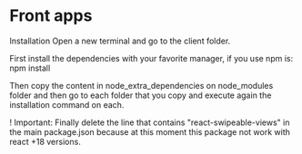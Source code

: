 # Front apps

Installation
Open a new terminal and go to the client folder.

First install the dependencies with your favorite manager, if you use npm is:
npm install

Then copy the content in node_extra_dependencies on node_modules folder and then go to each folder that you copy and execute again the installation command on each.

! Important: Finally delete the line that contains "react-swipeable-views" in the main package.json because at this moment this package not work with react +18 versions.
